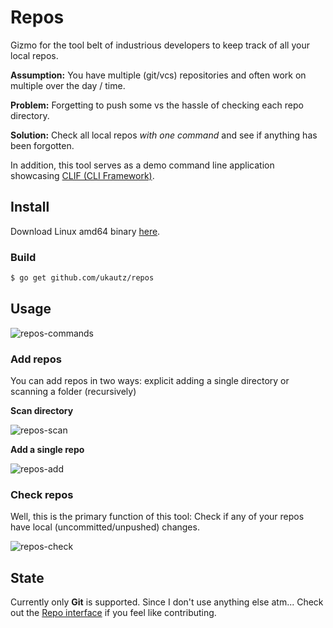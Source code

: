 Repos
=====

Gizmo for the tool belt of industrious developers to keep track of all your local repos.

**Assumption:** You have multiple (git/vcs) repositories and often work on multiple over the day / time.

**Problem:** Forgetting to push some vs the hassle of checking each repo directory.

**Solution:** Check all local repos *with one command* and see if anything has been forgotten.

In addition, this tool serves as a demo command line application showcasing [CLIF (CLI Framework)](https://github.com/ukautz/clif).

Install
-------

Download Linux amd64 binary [here](https://github.com/ukautz/repos/releases/download/0.0.1/repos_linux_amd64.gz).

### Build

``` bash
$ go get github.com/ukautz/repos
```

Usage
-----

![repos-commands](https://cloud.githubusercontent.com/assets/600604/8886554/b9753476-326c-11e5-9a8f-9d54e74713d6.png)

### Add repos

You can add repos in two ways: explicit adding a single directory or scanning a folder (recursively)

**Scan directory**

![repos-scan](https://cloud.githubusercontent.com/assets/600604/8886538/77b13378-326c-11e5-9c1d-168b8c0a4eb6.png)

**Add a single repo**

![repos-add](https://cloud.githubusercontent.com/assets/600604/8886537/779409f6-326c-11e5-9954-25a629530133.png)

### Check repos

Well, this is the primary function of this tool: Check if any of your repos have local (uncommitted/unpushed) changes.

![repos-check](https://cloud.githubusercontent.com/assets/600604/8886590/4b4ba164-326d-11e5-83ca-8fdd26783795.png)

State
-----

Currently only **Git** is supported. Since I don't use anything else atm... Check out the [Repo interface](common/repo.go) if you feel like contributing.


